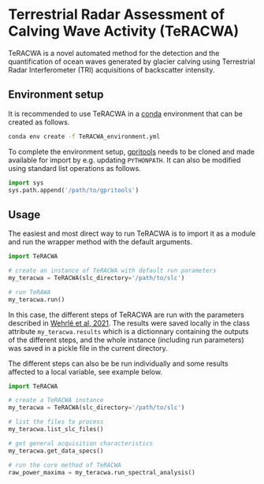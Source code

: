 # Terrestrial Radar Assessment of Calving Wave Activity (TeRACWA)

TeRACWA is a novel automated method for the detection and the quantification of ocean waves generated by glacier calving using Terrestrial Radar Interferometer (TRI) acquisitions of backscatter intensity. 

## Environment setup

It is recommended to use TeRACWA in a [conda](https://docs.conda.io/projects/conda/en/latest/user-guide/tasks/manage-environments.html) environment that can be created as follows.
``` bash
conda env create -f TeRACWA_environment.yml
```
To complete the environment setup, [gpritools](https://git.sr.ht/~scinu/gpritools) needs to be cloned and made available for import by e.g. updating ```PYTHONPATH```. It can also be modified using standard list operations as follows.

``` python
import sys
sys.path.append('/path/to/gpritools')
``` 

## Usage

The easiest and most direct way to run TeRACWA is to import it as a module and run the wrapper method with the default arguments.

``` python
import TeRACWA

# create an instance of TeRACWA with default run parameters
my_teracwa = TeRACWA(slc_directory='/path/to/slc')

# run TeRAWA
my_teracwa.run()
``` 

In this case, the different steps of TeRACWA are run with the parameters described in [Wehrlé et al, 2021](https://tc.copernicus.org/preprints/tc-2021-33/). The results were saved locally in the class attribute ```my_teracwa.results``` which is a dictionnary containing the outputs of the different steps, and the whole instance (including run parameters) was saved in a pickle file in the current directory.

The different steps can also be be run individually and some results affected to a local variable, see example below.

``` python
import TeRACWA

# create a TeRACWA instance
my_teracwa = TeRACWA(slc_directory='/path/to/slc')

# list the files to process
my_teracwa.list_slc_files()

# get general acquisition characteristics
my_teracwa.get_data_specs()

# run the core method of TeRACWA
raw_power_maxima = my_teracwa.run_spectral_analysis()
``` 
